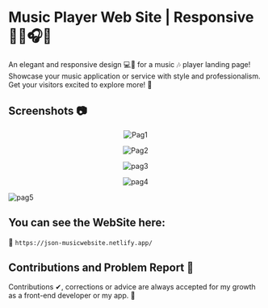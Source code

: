 # Music Player Web Site | Responsive 🎹🎻🎧🎤

An elegant and responsive design 💻🎨 for a music 🎶 player landing page! Showcase your music application or service with style and professionalism. Get your visitors excited to explore more! 🚀

## Screenshots 📷

<p align="center">
  <img src="https://github.com/JsonRodriguez/MusicWebSite/assets/105531721/2059f738-860e-4d27-8b85-e778cd075034" alt="Pag1">
</p>

<p align="center">
  <img src="https://github.com/JsonRodriguez/MusicWebSite/assets/105531721/c1e7b067-fbd5-41fa-a633-865f1c24c822" alt="Pag2">
</p>

<p align="center">
  <img src="https://github.com/JsonRodriguez/MusicWebSite/assets/105531721/f1562842-b402-4de8-932a-bddfc7d6cf3f" alt="pag3">
</p>

<p align="center">
  <img src="https://github.com/JsonRodriguez/MusicWebSite/assets/105531721/8d544afa-4e42-420d-bb69-074f69fcdcc8" alt="pag4">
</p>

<p>
  <img src="https://github.com/JsonRodriguez/MusicWebSite/assets/105531721/8e31c01a-fbf5-41f8-a9d7-06db39f56983" alt="pag5">
</p>

## You can see the WebSite here: 

🔗 `https://json-musicwebsite.netlify.app/`

## Contributions and Problem Report 🤝

Contributions ✔, corrections or advice are always accepted for my growth as a front-end developer or my app. 💪
